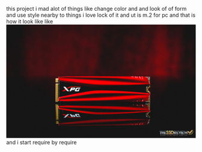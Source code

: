 this project i mad alot of things like change color and and look of of form and 
use style nearby to things i love lock of it and ut is m.2 for pc and that is how it look like
like ![ADATA XPG M.2](ADATA-XPG-m.2.jpg)
and i start require by require

